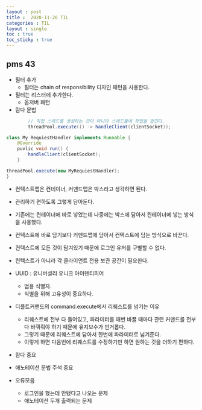 ```yaml
---
layout : post
title :  2020-11-20 TIL
categories : TIL
layout : single
toc : true 
toc_sticky : true
---
```


## pms 43
- 필터 추가
    - 필터는 chain of responsibility 디자인 패턴을 사용한다.
- 필터는 리스터에 추가한다.
    - 옵저버 패턴
- 람다 문법
```java
        // 직접 스레드를 생성하는 것이 아니라 스레드풀에 작업을 맡긴다.
        threadPool.execute(() -> handleClient(clientSocket));

class My RequiestHandler implements Runnable {
    @Override
    puvlic void run() {
        handleClient(clientSocket);
    }

threadPool.execute(new MyRequiestHandler);
}
```

- 컨텍스트맵은 컨테이너, 커맨드맵은 박스라고 생각하면 된다.
- 관리하기 편하도록 그렇게 담아둔다.
- 기존에는 컨테이너에 바로 넣었는데 나중에는 박스에 담아서 컨테이너에 넣는 방식을 사용했다.
- 컨텍스트에 바로 담기보다 커맨드맵에 담아서 컨텍스트에 담는 방식으로 바꾼다.
- 컨텍스트에 모든 것이 담겨있기 때문에 로그인 유저를 구별할 수 없다.
- 컨텍스트가 아니라 각 클라이언트 전용 보관 공간이 필요한다.
- UUID : 유니버셜리 유니크 아이덴티피어
    - 범용 식별자.
    - 식별을 위해 고유성이 중요하다.
- 디폴트커맨드의 command.execute에서 리퀘스트를 넘기는 이유
    - 리퀘스트에 전부 다 들어있고, 파라미터를 매번 바꿀 때마다 관련 커맨드를 전부 다 바꿔줘야 하기 때문에 유지보수가 번거롭다.
    - 그렇기 때문에 리퀘스트에 담아서 한번에 파라미터로 넘겨준다.
    - 이렇게 하면 다음번에 리퀘스트를 수정하기만 하면 원하는 것을 더하기 편하다.
- 람다 중요
- 애노테이션 문법 주석 중요


- 오류모음
    - 로그인을 했는데 안됐다고 나오는 문제
    - 애노테이션 두개 출력되는 문제
